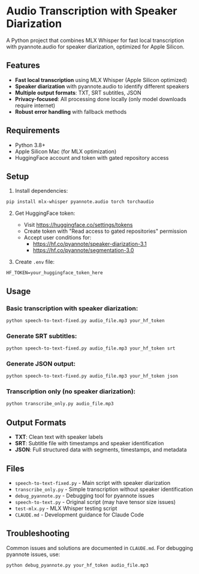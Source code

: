 # Audio Transcription with Speaker Diarization

A Python project that combines MLX Whisper for fast local transcription with pyannote.audio for speaker diarization, optimized for Apple Silicon.

## Features

- **Fast local transcription** using MLX Whisper (Apple Silicon optimized)
- **Speaker diarization** with pyannote.audio to identify different speakers
- **Multiple output formats**: TXT, SRT subtitles, JSON
- **Privacy-focused**: All processing done locally (only model downloads require internet)
- **Robust error handling** with fallback methods

## Requirements

- Python 3.8+
- Apple Silicon Mac (for MLX optimization)
- HuggingFace account and token with gated repository access

## Setup

1. Install dependencies:
```bash
pip install mlx-whisper pyannote.audio torch torchaudio
```

2. Get HuggingFace token:
   - Visit https://huggingface.co/settings/tokens
   - Create token with "Read access to gated repositories" permission
   - Accept user conditions for:
     - https://hf.co/pyannote/speaker-diarization-3.1
     - https://hf.co/pyannote/segmentation-3.0

3. Create `.env` file:
```
HF_TOKEN=your_huggingface_token_here
```

## Usage

### Basic transcription with speaker diarization:
```bash
python speech-to-text-fixed.py audio_file.mp3 your_hf_token
```

### Generate SRT subtitles:
```bash
python speech-to-text-fixed.py audio_file.mp3 your_hf_token srt
```

### Generate JSON output:
```bash
python speech-to-text-fixed.py audio_file.mp3 your_hf_token json
```

### Transcription only (no speaker diarization):
```bash
python transcribe_only.py audio_file.mp3
```

## Output Formats

- **TXT**: Clean text with speaker labels
- **SRT**: Subtitle file with timestamps and speaker identification
- **JSON**: Full structured data with segments, timestamps, and metadata

## Files

- `speech-to-text-fixed.py` - Main script with speaker diarization
- `transcribe_only.py` - Simple transcription without speaker identification  
- `debug_pyannote.py` - Debugging tool for pyannote issues
- `speech-to-text.py` - Original script (may have tensor size issues)
- `test-mlx.py` - MLX Whisper testing script
- `CLAUDE.md` - Development guidance for Claude Code

## Troubleshooting

Common issues and solutions are documented in `CLAUDE.md`. For debugging pyannote issues, use:
```bash
python debug_pyannote.py your_hf_token audio_file.mp3
```